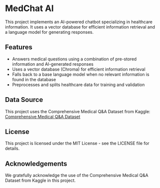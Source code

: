# MedChat AI
This project implements an AI-powered chatbot specializing in healthcare information. It uses a vector database for efficient information retrieval and a language model for generating responses.

## Features
- Answers medical questions using a combination of pre-stored information and AI-generated responses
- Uses a vector database (Chroma) for efficient information retrieval
- Falls back to a base language model when no relevant information is found in the database
- Preprocesses and splits healthcare data for training and validation

## Data Source
This project uses the Comprehensive Medical Q&A Dataset from Kaggle:
[Comprehensive Medical Q&A Dataset](https://www.kaggle.com/datasets/thedevastator/comprehensive-medical-q-a-dataset/data)

## License
This project is licensed under the MIT License - see the LICENSE file for details.

## Acknowledgements
We gratefully acknowledge the use of the Comprehensive Medical Q&A Dataset from Kaggle in this project.